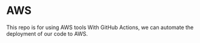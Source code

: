 # AWS
 This repo is for using AWS tools
 With GitHub Actions, we can automate the deployment of our code to AWS.